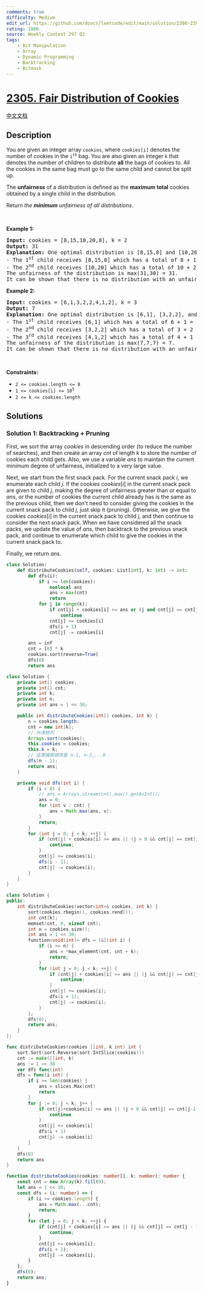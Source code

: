 ```yaml
---
comments: true
difficulty: Medium
edit_url: https://github.com/doocs/leetcode/edit/main/solution/2300-2399/2305.Fair%20Distribution%20of%20Cookies/README_EN.md
rating: 1886
source: Weekly Contest 297 Q3
tags:
    - Bit Manipulation
    - Array
    - Dynamic Programming
    - Backtracking
    - Bitmask
---
```


# [2305. Fair Distribution of Cookies](https://leetcode.com/problems/fair-distribution-of-cookies)

[中文文档](/solution/2300-2399/2305.Fair%20Distribution%20of%20Cookies/README.md)

## Description

<p>You are given an integer array <code>cookies</code>, where <code>cookies[i]</code> denotes the number of cookies in the <code>i<sup>th</sup></code> bag. You are also given an integer <code>k</code> that denotes the number of children to distribute <strong>all</strong> the bags of cookies to. All the cookies in the same bag must go to the same child and cannot be split up.</p>

<p>The <strong>unfairness</strong> of a distribution is defined as the <strong>maximum</strong> <strong>total</strong> cookies obtained by a single child in the distribution.</p>

<p>Return <em>the <strong>minimum</strong> unfairness of all distributions</em>.</p>

<p>&nbsp;</p>
<p><strong class="example">Example 1:</strong></p>

<pre>
<strong>Input:</strong> cookies = [8,15,10,20,8], k = 2
<strong>Output:</strong> 31
<strong>Explanation:</strong> One optimal distribution is [8,15,8] and [10,20]
- The 1<sup>st</sup> child receives [8,15,8] which has a total of 8 + 15 + 8 = 31 cookies.
- The 2<sup>nd</sup> child receives [10,20] which has a total of 10 + 20 = 30 cookies.
The unfairness of the distribution is max(31,30) = 31.
It can be shown that there is no distribution with an unfairness less than 31.
</pre>

<p><strong class="example">Example 2:</strong></p>

<pre>
<strong>Input:</strong> cookies = [6,1,3,2,2,4,1,2], k = 3
<strong>Output:</strong> 7
<strong>Explanation:</strong> One optimal distribution is [6,1], [3,2,2], and [4,1,2]
- The 1<sup>st</sup> child receives [6,1] which has a total of 6 + 1 = 7 cookies.
- The 2<sup>nd</sup> child receives [3,2,2] which has a total of 3 + 2 + 2 = 7 cookies.
- The 3<sup>rd</sup> child receives [4,1,2] which has a total of 4 + 1 + 2 = 7 cookies.
The unfairness of the distribution is max(7,7,7) = 7.
It can be shown that there is no distribution with an unfairness less than 7.
</pre>

<p>&nbsp;</p>
<p><strong>Constraints:</strong></p>

<ul>
	<li><code>2 &lt;= cookies.length &lt;= 8</code></li>
	<li><code>1 &lt;= cookies[i] &lt;= 10<sup>5</sup></code></li>
	<li><code>2 &lt;= k &lt;= cookies.length</code></li>
</ul>

## Solutions

### Solution 1: Backtracking + Pruning

First, we sort the array $cookies$ in descending order (to reduce the number of searches), and then create an array $cnt$ of length $k$ to store the number of cookies each child gets. Also, we use a variable $ans$ to maintain the current minimum degree of unfairness, initialized to a very large value.

Next, we start from the first snack pack. For the current snack pack $i$, we enumerate each child $j$. If the cookies $cookies[i]$ in the current snack pack are given to child $j$, making the degree of unfairness greater than or equal to $ans$, or the number of cookies the current child already has is the same as the previous child, then we don't need to consider giving the cookies in the current snack pack to child $j$, just skip it (pruning). Otherwise, we give the cookies $cookies[i]$ in the current snack pack to child $j$, and then continue to consider the next snack pack. When we have considered all the snack packs, we update the value of $ans$, then backtrack to the previous snack pack, and continue to enumerate which child to give the cookies in the current snack pack to.

Finally, we return $ans$.

<!-- tabs:start -->

```python
class Solution:
    def distributeCookies(self, cookies: List[int], k: int) -> int:
        def dfs(i):
            if i >= len(cookies):
                nonlocal ans
                ans = max(cnt)
                return
            for j in range(k):
                if cnt[j] + cookies[i] >= ans or (j and cnt[j] == cnt[j - 1]):
                    continue
                cnt[j] += cookies[i]
                dfs(i + 1)
                cnt[j] -= cookies[i]

        ans = inf
        cnt = [0] * k
        cookies.sort(reverse=True)
        dfs(0)
        return ans
```

```java
class Solution {
    private int[] cookies;
    private int[] cnt;
    private int k;
    private int n;
    private int ans = 1 << 30;

    public int distributeCookies(int[] cookies, int k) {
        n = cookies.length;
        cnt = new int[k];
        // 升序排列
        Arrays.sort(cookies);
        this.cookies = cookies;
        this.k = k;
        // 这里搜索顺序是 n-1, n-2,...0
        dfs(n - 1);
        return ans;
    }

    private void dfs(int i) {
        if (i < 0) {
            // ans = Arrays.stream(cnt).max().getAsInt();
            ans = 0;
            for (int v : cnt) {
                ans = Math.max(ans, v);
            }
            return;
        }
        for (int j = 0; j < k; ++j) {
            if (cnt[j] + cookies[i] >= ans || (j > 0 && cnt[j] == cnt[j - 1])) {
                continue;
            }
            cnt[j] += cookies[i];
            dfs(i - 1);
            cnt[j] -= cookies[i];
        }
    }
}
```

```cpp
class Solution {
public:
    int distributeCookies(vector<int>& cookies, int k) {
        sort(cookies.rbegin(), cookies.rend());
        int cnt[k];
        memset(cnt, 0, sizeof cnt);
        int n = cookies.size();
        int ans = 1 << 30;
        function<void(int)> dfs = [&](int i) {
            if (i >= n) {
                ans = *max_element(cnt, cnt + k);
                return;
            }
            for (int j = 0; j < k; ++j) {
                if (cnt[j] + cookies[i] >= ans || (j && cnt[j] == cnt[j - 1])) {
                    continue;
                }
                cnt[j] += cookies[i];
                dfs(i + 1);
                cnt[j] -= cookies[i];
            }
        };
        dfs(0);
        return ans;
    }
};
```

```go
func distributeCookies(cookies []int, k int) int {
	sort.Sort(sort.Reverse(sort.IntSlice(cookies)))
	cnt := make([]int, k)
	ans := 1 << 30
	var dfs func(int)
	dfs = func(i int) {
		if i >= len(cookies) {
			ans = slices.Max(cnt)
			return
		}
		for j := 0; j < k; j++ {
			if cnt[j]+cookies[i] >= ans || (j > 0 && cnt[j] == cnt[j-1]) {
				continue
			}
			cnt[j] += cookies[i]
			dfs(i + 1)
			cnt[j] -= cookies[i]
		}
	}
	dfs(0)
	return ans
}
```

```ts
function distributeCookies(cookies: number[], k: number): number {
    const cnt = new Array(k).fill(0);
    let ans = 1 << 30;
    const dfs = (i: number) => {
        if (i >= cookies.length) {
            ans = Math.max(...cnt);
            return;
        }
        for (let j = 0; j < k; ++j) {
            if (cnt[j] + cookies[i] >= ans || (j && cnt[j] == cnt[j - 1])) {
                continue;
            }
            cnt[j] += cookies[i];
            dfs(i + 1);
            cnt[j] -= cookies[i];
        }
    };
    dfs(0);
    return ans;
}
```

<!-- tabs:end -->

<!-- end -->
